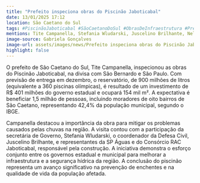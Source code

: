```yaml
---
title: "Prefeito inspeciona obras do Piscinão Jaboticabal"
date: 13/01/2025 17:12
location: São Caetano do Sul
tags: #PiscinãoJaboticabal #SãoCaetanoDoSul #ObrasDeInfraestrutura #PrevençãoDeEnchentes #GestãoMunicipal #InvestimentosEstaduais #SPÁguas #DefesaCivil #SegurançaHídrica #InfraestruturaUrbana #abc360noticias
mentions: Tite Campanella, Stefania Wludarski, Juscelino Brilhante, Nelson de Campos Lima, Guilherme Marques, Passarelli Engenharia, Planova Infraestrutura, SP Águas, DAEE, IBGE, São Caetano do Sul, São Bernardo, São Paulo, Piscinão Jaboticabal, Ribeirão dos Meninos, Via Anchieta.
image-source: Gabriela Gonçalves
image-url: assets/images/news/Prefeito inspeciona obras do Piscinão Jaboticabal.jpg
highlight: false
---
```


O prefeito de São Caetano do Sul, Tite Campanella, inspecionou as obras do Piscinão Jaboticabal, na divisa com São Bernardo e São Paulo.  Com previsão de entrega em dezembro, o reservatório, de 900 milhões de litros (equivalente a 360 piscinas olímpicas),  é resultado de um investimento de R$ 401 milhões do governo estadual e ocupará 154 mil m².  A expectativa é beneficiar 1,5 milhão de pessoas, incluindo moradores de oito bairros de São Caetano, representando 42,4% da população municipal, segundo o IBGE.

Campanella destacou a importância da obra para mitigar os problemas causados pelas chuvas na região. A visita contou com a participação da secretária de Governo, Stefania Wludarski, o coordenador da Defesa Civil, Juscelino Brilhante, e representantes da SP Águas e do Consórcio RAC Jaboticabal, responsável pela construção. A iniciativa demonstra o esforço conjunto entre os governos estadual e municipal para melhorar a infraestrutura e a segurança hídrica da região.  A conclusão do piscinão representa um avanço significativo na prevenção de enchentes e na qualidade de vida da população afetada.

